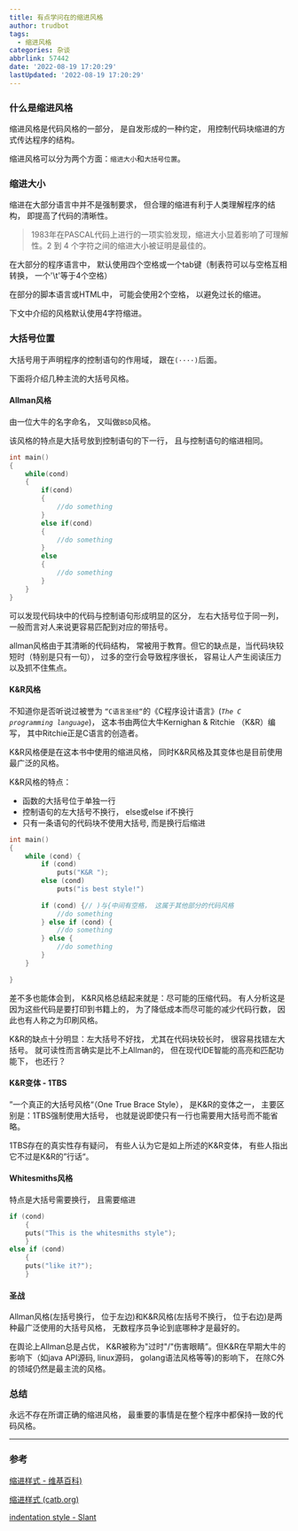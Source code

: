 ```yaml
---
title: 有点学问在的缩进风格
author: trudbot
tags:
  - 缩进风格
categories: 杂谈
abbrlink: 57442
date: '2022-08-19 17:20:29'
lastUpdated: '2022-08-19 17:20:29'
---
```


### 什么是缩进风格

缩进风格是代码风格的一部分， 是自发形成的一种约定， 用控制代码块缩进的方式传达程序的结构。

缩进风格可以分为两个方面：`缩进大小`和`大括号位置`。

### 缩进大小

缩进在大部分语言中并不是强制要求， 但合理的缩进有利于人类理解程序的结构， 即提高了代码的清晰性。

> 1983年在PASCAL代码上进行的一项实验发现，缩进大小显着影响了可理解性。2 到 4 个字符之间的缩进大小被证明是最佳的。

在大部分的程序语言中， 默认使用四个空格或一个tab键（制表符可以与空格互相转换， 一个'\t'等于4个空格）

<!--more-->

在部分的脚本语言或HTML中， 可能会使用2个空格， 以避免过长的缩进。

下文中介绍的风格默认使用4字符缩进。

### 大括号位置

大括号用于声明程序的控制语句的作用域， 跟在`(····)`后面。

下面将介绍几种主流的大括号风格。

#### Allman风格

由一位大牛的名字命名， 又叫做`BSD`风格。

该风格的特点是大括号放到控制语句的下一行， 且与控制语句的缩进相同。

```c
int main()
{
	while(cond)
	{
		if(cond)
		{
			//do something
		}
		else if(cond)
		{
			//do something
		}
		else
		{
			//do something
		}
	}
}
```

可以发现代码块中的代码与控制语句形成明显的区分， 左右大括号位于同一列， 一般而言对人来说更容易匹配到对应的带括号。

allman风格由于其清晰的代码结构， 常被用于教育。但它的缺点是，当代码块较短时（特别是只有一句），  过多的空行会导致程序很长， 容易让人产生阅读压力以及抓不住焦点。

#### K&R风格

不知道你是否听说过被誉为 `“C语言圣经“`的《C程序设计语言》(*`The C programming language`*)， 这本书由两位大牛Kernighan & Ritchie （K&R）编写， 其中Ritchie正是C语言的创造者。

K&R风格便是在这本书中使用的缩进风格， 同时K&R风格及其变体也是目前使用最广泛的风格。

K&R风格的特点：

* 函数的大括号位于单独一行
* 控制语句的左大括号不换行， else或else if不换行
* 只有一条语句的代码块不使用大括号, 而是换行后缩进

```c
int main()
{
	while (cond) {
		if (cond) 
			puts("K&R ");
		else (cond)
			puts("is best style!")
		
		if (cond) {// )与{中间有空格， 这属于其他部分的代码风格
			//do something
		} else if (cond) {
			//do something
		} else {
			//do something
		}
	}
	
}
```

差不多也能体会到， K&R风格总结起来就是：尽可能的压缩代码。 有人分析这是因为这些代码是要打印到书籍上的， 为了降低成本而尽可能的减少代码行数， 因此也有人称之为印刷风格。

K&R的缺点十分明显：左大括号不好找， 尤其在代码块较长时， 很容易找错左大括号。 就可读性而言确实是比不上Allman的， 但在现代IDE智能的高亮和匹配功能下， 也还行？

#### K&R变体 - 1TBS

”一个真正的大括号风格“（One True Brace Style）， 是K&R的变体之一， 主要区别是：1TBS强制使用大括号， 也就是说即使只有一行也需要用大括号而不能省略。

1TBS存在的真实性存有疑问， 有些人认为它是如上所述的K&R变体， 有些人指出它不过是K&R的”行话“。

#### Whitesmiths风格

特点是大括号需要换行， 且需要缩进

```c
if (cond)
	{
	puts("This is the whitesmiths style");
	}
else if (cond)
	{
	puts("like it?");
	}
```

#### 圣战

Allman风格(左括号换行， 位于左边)和K&R风格(左括号不换行， 位于右边)是两种最广泛使用的大括号风格， 无数程序员争论到底哪种才是最好的。

在舆论上Allman总是占优， K&R被称为"过时"/"伤害眼睛”。但K&R在早期大牛的影响下（如java API源码, linux源码， golang语法风格等等)的影响下， 在除C外的领域仍然是最主流的风格。

### 总结

永远不存在所谓正确的缩进风格， 最重要的事情是在整个程序中都保持一致的代码风格。

---

### 参考

[缩进样式 - 维基百科)](https://en.wikipedia.org/wiki/Indentation_style#cite_note-catb.org-7)

[缩进样式 (catb.org)](http://catb.org/jargon/html/I/indent-style.html)

[indentation style - Slant](https://www.slant.co/topics/2478/~best-indentation-style-in-c)

